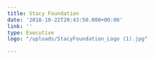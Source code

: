 ```yaml
---
title: Stacy Foundation
date: '2018-10-22T20:43:50.000+00:00'
link: ''
type: Executive
logo: "/uploads/StacyFoundation_Logo (1).jpg"

---
```

